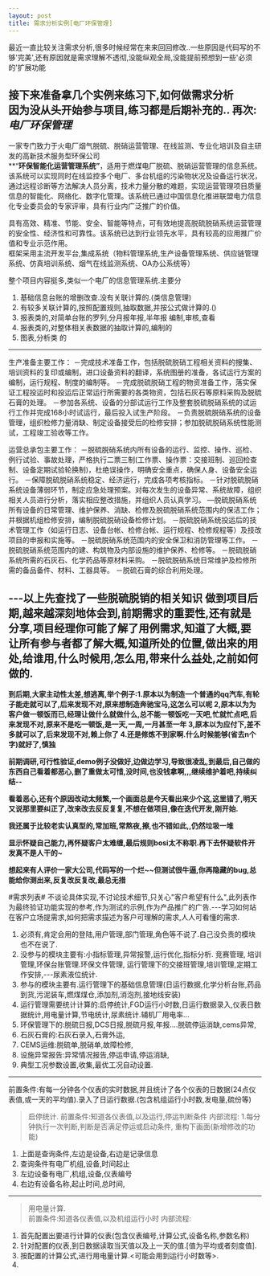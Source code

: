 ```yaml
---
layout: post
title: 需求分析实例[电厂环保管理] 
---  
```

 
最近一直比较关注需求分析,很多时候经常在来来回回修改..一些原因是代码写的不够'完美',还有原因就是需求理解不透彻,没能纵观全局,没能提前预想到一些'必须的'扩展功能 

接下来准备拿几个实例来练习下,如何做需求分析  
因为没从头开始参与项目,练习都是后期补充的..
再次:***电厂环保管理***  
--
一家专门致力于火电厂烟气脱硫、脱硝运营管理、在线监测、专业化培训及自主研发的高新技术服务型环保公司  
**“**环保智能化运营管理系统”**，适用于燃煤电厂脱硫、脱硝运营管理的信息系统。该系统可以实现同时在线监控多个电厂、多台机组的污染物状况及设备运行状况，通过远程诊断等方法解决人员分离，技术力量分散的难题，实现运营管理项目质量信息的智能化、网络化、数字化管理。该系统已通过中国信息化推进联盟电力信息化专业委员会的专家评审，具有行业内广泛推广的价值。  

具有高效、精准、节能、安全、智能等特点，可有效地提高脱硫脱硝系统运营管理的安全性、经济性和可靠性。该系统已达到行业领先水平，具有较高的应用推广价值和专业示范作用。  
框架采用主流开发平台,集成系统（物料管理系统,生产设备管理系统、供应链管理系统、仿真培训系统、烟气在线监测系统、OA办公系统等）


整个项目内容挺多,类似一个电厂的信息管理系统.主要分
1. 基础信息台账的增删改查.没有关联计算的.(类信息管理)
2. 有较多关联计算的,按照配置规则,抽取数据,并按公式做计算的.()
3. 报表类的,对简单台账的罗列,分月报年报,半年报 编制,审核,查看
4. 报表类的,对整体相关表数据的抽取计算的,编制的
5. 图表,分析类 的  

---

 
生产准备主要工作： 
－完成技术准备工作，包括脱硫脱硝工程相关资料的搜集、培训资料的复印或编制，进口设备资料的翻译，系统图册的准备，各试运行方案的编制，运行规程、制度的编制等。 
－完成脱硫脱硝工程的物资准备工作，落实保证工程投运时和投运后正常运行所需要的各类物资，包括石灰石等原料采购及脱硫石膏的处理。 
－参加各系统、设备的分部试运行工作及整套脱硫脱硝系统的试运行工作并完成168小时试运行，最后投入试生产阶段。 
－负责脱硫脱硝系统的设备管理，组织检修力量消缺、制定设备接受后的检修安排；参加脱硫脱硝系统性能测试，工程竣工验收等工作。 

运营总承包主要工作： 
－脱硫脱硝系统内所有设备的运行、监控、操作、巡检、例行试验、事故处理，严格执行二票三制(工作票、操作票：交接班制、巡回检查制、设备定期试验轮换制)，杜绝误操作，明确安全重点，确保人身、设备安全运行。 
－保障脱硫脱硝系统稳定、经济运行，完成各项考核指标。 
－针对脱硫脱硝系统设备薄弱环节，制定应急处理预案。对每次发生的设备异常、系统故障，组织相关人员进行分析，落实相应整改措施，并组织人员认真学习。 
―脱硫脱硝系统所有设备的日常管理、维护保养、消缺、检修及脱硫脱硝系统范围内的保洁工作；并根据机组检修安排，编制脱硫脱硝设备检修计划。 
－脱硫脱硝系统投运后的技术管理工作（如运行日志、设备台帐、检修台帐、运行规程、检修规程等）及技改项目的申报和实施等。 
－脱硫脱硝系统范围内的安全保卫和消防管理等工作。 
－脱硫脱硝系统范围内的建、构筑物及内部设施的维护保养、检修等。 
－脱硫脱硝系统所需的石灰石、化学药品等原材料采购。 
－脱硫脱硝系统日常维护及检修所需的备品备件、材料、工器具等。 
－脱硫石膏的综合利用处理。


---以上先查找了一些脱硫脱销的相关知识
**做到项目后期,越来越深刻地体会到,前期需求的重要性,还有就是分享,项目经理你可能了解了用例需求,知道了大概,要让所有参与者都了解大概,知道所处的位置,做出来的用处,给谁用,什么时候用,怎么用,带来什么益处,之前如何做的.**
---
**到后期,大家主动性太差,想逃离,举个例子:1.原本以为制造一个普通的qq汽车,有轮子能走就可以了,后来发现不对,原来想制造奔驰宝马,这怎么可以呢  2,原本以为为客户做一顿饭而已,经理让做什么就做什么,总不能一顿饭吃一天吧,忙就忙点吧,后来发现不对,原来不是吃一顿饭,是一天,一周,一月甚至一年  3,原本以为应付下,差不多就可以了,后来发现不对,赖上你了  4.还是修炼不到家啊.什么时候能够(省去n个字)就好了,慎独**

**前期调研,可行性验证,demo例子没做好,边做边学习,导致很凌乱,到最后,自己做的东西自己看着都恶心,删了重做太可惜,没时间,也没钱拿啊,,,继续维护着吧,持续纠结--**

**看着恶心,还有个原因改动太频繁,一个画面总是今天看出来少个这,这里错了,明天又说那里要纠正了,改来改去反反复复,不想在做项目,像在迭代开发,刚开始.**

**我还属于比较老实认真型的,常加班,常熬夜,擦,也不错如此,,仍然垃圾一堆**

**显示怀疑自己能力,再怀疑客户太难缠,最后规则bosi太不称职.再下去怀疑软件开发真不是人干的~**

**想起来有人评价一家大公司,代码写的一个烂~~但测试很牛逼,你再隐藏的bug,总能给你测出来,反复改反复改,最总无措**

#需求列表#
不谈论具体实现,不讨论技术细节,只关心"客户希望有什么",此列表作为最终验证功能实现的参考,作为测试的示例,作为产品推广的广告.---学习如何站在客户立场提需求,如何把需求描述为客户可理解的需求,人人可看懂的需求.  

1. 必须有,肯定会用的登陆,用户管理,部门管理,角色等不说了.自己没负责的模块也不在说了.
2. 没参与的模块主要有:小指标管理,异常报警,运行优化,指标分析. 竞赛管理, 培训管理,环保台账管理.环保文件管理,  运行管理下的交接班管理,培训管理,定期工作安排,---尿素液位统计.
3. 参与的模块主要有.运行管理下的基础信息管理(日运行数据,化学分析台账,药品到货,污泥装车,燃煤煤仓,添加剂,消泡剂,接地线安装)
4. 运行管理需要统计计算的:启停统计,FGD运行小时数,日运行数据录入,仪表日数据统计,用电量计算,节电统计,尿素统计.辅机厂用电率...
4. 环保管理下的:脱硫日报,DCS日报,脱硫月报,年报....脱硫停运消缺,cems异常,
5. 石灰石膏的:石灰石录入,石膏外运,
6. CEMS运维:脱硫单,脱硝单,故障检修,
7. 设施异常报告:异常情况报告,停运申请,停运消缺,
5. 典型工况参数设置,收集,最优工况自动设置.   
>

----------
前置条件:有每一分钟各个仪表的实时数据,并且统计了各个仪表的日数据(24点仪表值,或一天的平均值).录入了日运行数据.(包含机组运行小时数,发电量,硫份等)

>启停统计.
前置条件:知道各仪表值,以及运行,停运判断条件
内部流程:
1.每分钟执行一次判断,判断是否满足停运或启动条件,
重构下画面(新增修改的功能)
1. 上面是查询条件,左边是设备,右边是记录信息
2. 查询条件有电厂机组,设备,时间起止
3. 左边设备有电厂,机组,设备,仪表编号
4. 右边有设备名称,起止时间,总时间,



---
>用电量计算.  
前置条件:知道各仪表值,以及机组运行小时
内部流程:  
1. 首先配置出要进行计算的仪表(包含仪表编号,计算公式,设备名称,参数名称)  
2. 针对配置的仪表,到日数据读取当天值以及上一天的值.[值为平均或者刻度值].  
3. 按配置的计算公式,进行用电量计算.<可能会用到运行小时数等>.
4. 




